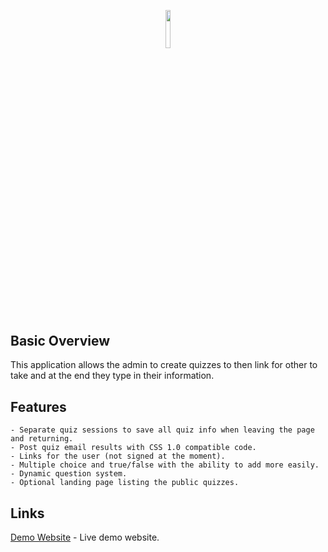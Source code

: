 <p align="center"><img width=12.5% src="https://i.ibb.co/K6RrTjc/logo.png"></p>

## Basic Overview

This application allows the admin to create quizzes to then link for other to take and at the end they type in their information.

## Features

```
- Separate quiz sessions to save all quiz info when leaving the page and returning.
- Post quiz email results with CSS 1.0 compatible code.
- Links for the user (not signed at the moment).
- Multiple choice and true/false with the ability to add more easily.
- Dynamic question system.
- Optional landing page listing the public quizzes.
```

## Links

[Demo Website](https://quiz.cyrexag.com/admin/quizzes) - Live demo website.
